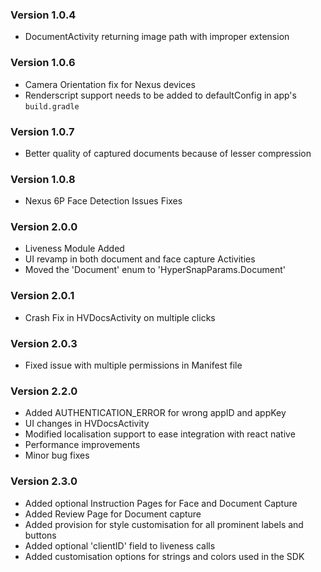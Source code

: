 ### Version 1.0.4
- DocumentActivity returning image path with improper extension

### Version 1.0.6
- Camera Orientation fix for Nexus devices
- Renderscript support needs to be added to defaultConfig in app's `build.gradle`

### Version 1.0.7
- Better quality of captured documents because of lesser compression

### Version 1.0.8
- Nexus 6P Face Detection Issues Fixes

### Version 2.0.0
- Liveness Module Added
- UI revamp in both document and face capture Activities
- Moved the 'Document' enum to 'HyperSnapParams.Document'

### Version 2.0.1
- Crash Fix in HVDocsActivity on multiple clicks

### Version 2.0.3
- Fixed issue with multiple permissions in Manifest file


### Version 2.2.0
- Added AUTHENTICATION_ERROR for wrong appID and appKey
- UI changes in HVDocsActivity
- Modified localisation support to ease integration with react native
- Performance improvements
- Minor bug fixes

### Version 2.3.0
-  Added optional Instruction Pages for Face and Document Capture
-  Added Review Page for Document capture
-  Added provision for style customisation for all prominent labels and buttons
-  Added optional 'clientID' field to liveness calls
-  Added customisation options for strings and colors used in the SDK 
